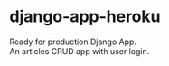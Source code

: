 # django-app-heroku
Ready for production Django App. <br />
An articles CRUD app with user login.



